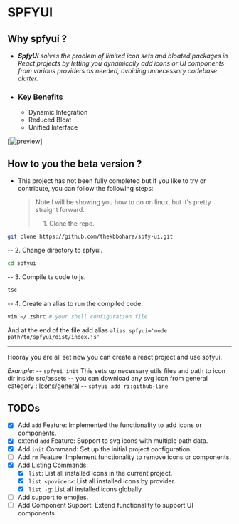 # SPFYUI

## Why spfyui ?

- _**SpfyUI** solves the *problem* of *limited icon sets* and *bloated packages* in React projects by letting you dynamically add icons or UI components from various providers as needed, avoiding unnecessary codebase clutter._
- ### Key Benefits
  - Dynamic Integration
  - Reduced Bloat
  - Unified Interface

[![preview](./spfyui.gif)]
## How to you the beta version ?

- This project has not been fully completed but if you like to try or contribute, you can follow the following steps:
  > Note I will be showing you how to do on linux, but it's pretty straight forward.
  >
  > -- 1. Clone the repo.

```sh
git clone https://github.com/thekbbohara/spfy-ui.git
```

-- 2. Change directory to spfyui.

```sh
cd spfyui
```

-- 3. Compile ts code to js.

```sh
tsc
```

-- 4. Create an alias to run the compiled code.

```sh
vim ~/.zshrc # your shell configuration file
```

And at the end of the file add alias `alias spfyui='node path/to/spfyui/dist/index.js'`

---

Hooray you are all set now you can create a react project and use spfyui.

_Example:_
-- `spfyui init` This sets up necessary utils files and path to icon dir inside src/assets
-- you can download any svg icon from general category : [Icons/general](https://icon-sets.iconify.design/?category=General)
-- `spfyui add ri:github-line`

## TODOs

- [x] Add `add` Feature: Implemented the functionality to add icons or components.
- [x] extend `add` Feature: Support to svg icons with multiple path data.
- [x] Add `init` Command: Set up the initial project configuration.
- [ ] Add `rm` Feature: Implement functionality to remove icons or components.
- [x] Add Listing Commands:
  - [x] `list`: List all installed icons in the current project.
  - [x] `list <povider>`: List all installed icons by provider.
  - [x] `list -g`: List all installed icons globally.
- [ ] Add support to emojies.
- [ ] Add Component Support: Extend functionality to support UI components
